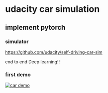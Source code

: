 # udacity car simulation 
## implement pytorch 

### simulator
https://github.com/udacity/self-driving-car-sim <br/>

end to end Deep learning!! 


### first demo 
[![car demo](https://img.youtube.com/vi/Y64VcHiKDnQ/0.jpg)](https://youtu.be/Y64VcHiKDnQ)
